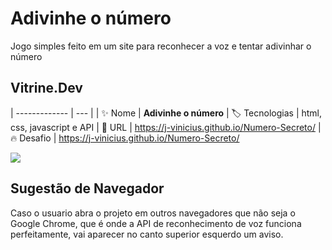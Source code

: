 # Adivinhe o número

Jogo simples feito em um site para reconhecer a voz e tentar adivinhar o número

## Vitrine.Dev

| -------------  | --- |
| :sparkles: Nome        | **Adivinhe o número**
| :label: Tecnologias | html, css, javascript e API
| :rocket: URL         | https://j-vinicius.github.io/Numero-Secreto/
| :fire: Desafio     | https://j-vinicius.github.io/Numero-Secreto/

![](https://github.com/J-Vinicius/Numero-Secreto/assets/80431647/b55bf9ef-bfde-4c60-a289-fcc6d23a50f4#vitrinedev)

## Sugestão de Navegador

Caso o usuario abra o projeto em outros navegadores que não seja o Google Chrome, que é onde a API de reconhecimento de voz funciona perfeitamente, vai aparecer no canto superior esquerdo um aviso.
